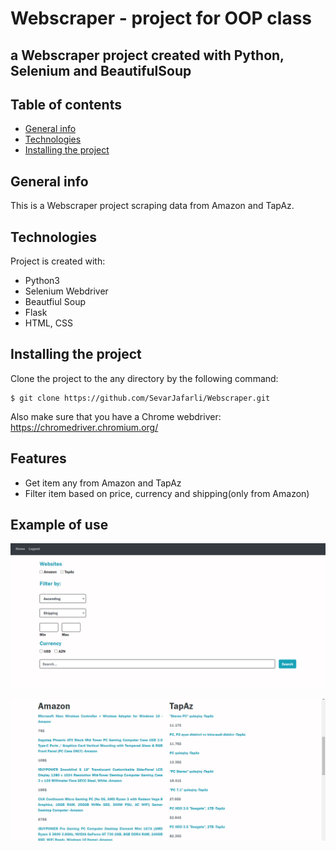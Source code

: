 # Webscraper - project for OOP class

## a Webscraper project created with Python, Selenium and BeautifulSoup

## Table of contents

- [General info](#general_info)
- [Technologies](#technologies)
- [Installing the project](#setup)

## General info

This is a Webscraper project scraping data from Amazon and TapAz.

## Technologies

Project is created with:

- Python3
- Selenium Webdriver
- Beautfiul Soup
- Flask
- HTML, CSS

## Installing the project

Clone the project to the any directory by the following command:

```
$ git clone https://github.com/SevarJafarli/Webscraper.git
```

Also make sure that you have a Chrome webdriver: https://chromedriver.chromium.org/

## Features

- Get item any from Amazon and TapAz
- Filter item based on price, currency and shipping(only from Amazon)

## Example of use

![Website](env/image/img1.png?raw=true)

![Search Result](env/image/img2.png?raw=true)
